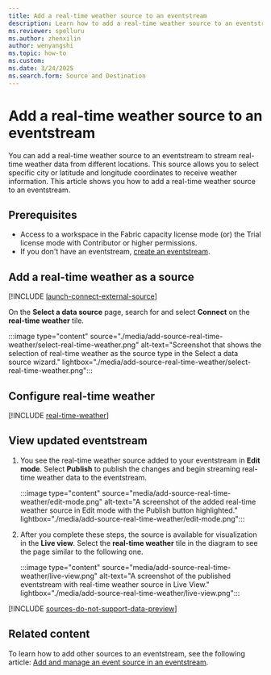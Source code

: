 ```yaml
---
title: Add a real-time weather source to an eventstream
description: Learn how to add a real-time weather source to an eventstream.
ms.reviewer: spelluru
ms.author: zhenxilin
author: wenyangshi
ms.topic: how-to
ms.custom:
ms.date: 3/24/2025
ms.search.form: Source and Destination
---
```


# Add a real-time weather source to an eventstream

You can add a real-time weather source to an eventstream to stream real-time weather data from different locations. This source allows you to select specific city or latitude and longitude coordinates to receive weather information. This article shows you how to add a real-time weather source to an eventstream.

## Prerequisites

- Access to a workspace in the Fabric capacity license mode (or) the Trial license mode with Contributor or higher permissions. 
- If you don't have an eventstream, [create an eventstream](create-manage-an-eventstream.md). 

## Add a real-time weather as a source

[!INCLUDE [launch-connect-external-source](./includes/launch-connect-external-source.md)]

On the **Select a data source** page, search for and select **Connect** on the **real-time weather** tile.

:::image type="content" source="./media/add-source-real-time-weather/select-real-time-weather.png" alt-text="Screenshot that shows the selection of real-time weather as the source type in the Select a data source wizard." lightbox="./media/add-source-real-time-weather/select-real-time-weather.png":::

## Configure real-time weather

[!INCLUDE [real-time-weather](./includes/real-time-weather.md)]

## View updated eventstream
1. You see the real-time weather source added to your eventstream in **Edit mode**. Select **Publish** to publish the changes and begin streaming real-time weather data to the eventstream.

    :::image type="content" source="media/add-source-real-time-weather/edit-mode.png" alt-text="A screenshot of the added real-time weather source in Edit mode with the Publish button highlighted." lightbox="./media/add-source-real-time-weather/edit-mode.png":::
1. After you complete these steps, the source is available for visualization in the **Live view**. Select the **real-time weather** tile in the diagram to see the page similar to the following one.

    :::image type="content" source="media/add-source-real-time-weather/live-view.png" alt-text="A screenshot of the published eventstream with real-time weather source in Live View." lightbox="./media/add-source-real-time-weather/live-view.png":::

[!INCLUDE [sources-do-not-support-data-preview](./includes/sources-do-not-support-data-preview.md)]


## Related content
To learn how to add other sources to an eventstream, see the following article: [Add and manage an event source in an eventstream](add-manage-eventstream-sources.md).
